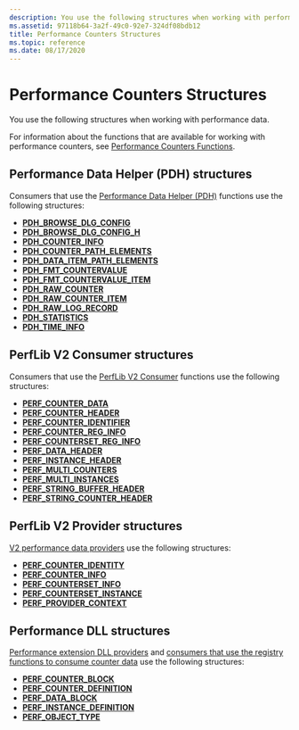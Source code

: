 ```yaml
---
description: You use the following structures when working with performance data.
ms.assetid: 97118b64-3a2f-49c0-92e7-324df08bdb12
title: Performance Counters Structures
ms.topic: reference
ms.date: 08/17/2020
---
```


# Performance Counters Structures

You use the following structures when working with performance data.

For information about the functions that are available for working with performance counters, see [Performance Counters Functions](performance-counters-functions.md).

## Performance Data Helper (PDH) structures

Consumers that use the [Performance Data Helper (PDH)](using-the-pdh-functions-to-consume-counter-data.md) functions use the following structures:

- [**PDH\_BROWSE\_DLG\_CONFIG**](/windows/win32/api/pdh/ns-pdh-pdh_browse_dlg_config_a)
- [**PDH\_BROWSE\_DLG\_CONFIG\_H**](/windows/win32/api/pdh/ns-pdh-pdh_browse_dlg_config_ha)
- [**PDH\_COUNTER\_INFO**](/windows/desktop/api/Pdh/ns-pdh-pdh_counter_info_a)
- [**PDH\_COUNTER\_PATH\_ELEMENTS**](/windows/desktop/api/Pdh/ns-pdh-pdh_counter_path_elements_a)
- [**PDH\_DATA\_ITEM\_PATH\_ELEMENTS**](/windows/desktop/api/Pdh/ns-pdh-pdh_data_item_path_elements_a)
- [**PDH\_FMT\_COUNTERVALUE**](/windows/desktop/api/Pdh/ns-pdh-pdh_fmt_countervalue)
- [**PDH\_FMT\_COUNTERVALUE\_ITEM**](/windows/desktop/api/Pdh/ns-pdh-pdh_fmt_countervalue_item_a)
- [**PDH\_RAW\_COUNTER**](/windows/desktop/api/Pdh/ns-pdh-pdh_raw_counter)
- [**PDH\_RAW\_COUNTER\_ITEM**](/windows/desktop/api/Pdh/ns-pdh-pdh_raw_counter_item_a)
- [**PDH\_RAW\_LOG\_RECORD**](/windows/desktop/api/Pdh/ns-pdh-pdh_raw_log_record)
- [**PDH\_STATISTICS**](/windows/desktop/api/Pdh/ns-pdh-pdh_statistics)
- [**PDH\_TIME\_INFO**](/windows/desktop/api/Pdh/ns-pdh-pdh_time_info)

## PerfLib V2 Consumer structures

Consumers that use the [PerfLib V2 Consumer](using-the-perflib-functions-to-consume-counter-data.md) functions use the following structures:

- [**PERF\_COUNTER\_DATA**](/windows/desktop/api/Perflib/ns-perflib-perf_counter_data)
- [**PERF\_COUNTER\_HEADER**](/windows/desktop/api/Perflib/ns-perflib-perf_counter_header)
- [**PERF\_COUNTER\_IDENTIFIER**](/windows/desktop/api/Perflib/ns-perflib-perf_counter_identifier)
- [**PERF\_COUNTER\_REG\_INFO**](/windows/desktop/api/Perflib/ns-perflib-perf_counter_reg_info)
- [**PERF\_COUNTERSET\_REG\_INFO**](/windows/desktop/api/Perflib/ns-perflib-perf_counterset_reg_info)
- [**PERF\_DATA\_HEADER**](/windows/desktop/api/Perflib/ns-perflib-perf_data_header)
- [**PERF\_INSTANCE\_HEADER**](/windows/desktop/api/Perflib/ns-perflib-perf_instance_header)
- [**PERF\_MULTI\_COUNTERS**](/windows/desktop/api/Perflib/ns-perflib-perf_multi_counters)
- [**PERF\_MULTI\_INSTANCES**](/windows/desktop/api/Perflib/ns-perflib-perf_multi_instances)
- [**PERF\_STRING\_BUFFER\_HEADER**](/windows/win32/api/perflib/ns-perflib-perf_string_buffer_header)
- [**PERF\_STRING\_COUNTER\_HEADER**](/windows/win32/api/perflib/ns-perflib-perf_string_counter_header)

## PerfLib V2 Provider structures

[V2 performance data providers](providing-counter-data-using-version-2-0.md) use the following structures:

- [**PERF\_COUNTER\_IDENTITY**](/windows/desktop/api/Perflib/ns-perflib-perf_counter_identity)
- [**PERF\_COUNTER\_INFO**](/windows/desktop/api/Perflib/ns-perflib-perf_counter_info)
- [**PERF\_COUNTERSET\_INFO**](/windows/desktop/api/Perflib/ns-perflib-perf_counterset_info)
- [**PERF\_COUNTERSET\_INSTANCE**](/windows/desktop/api/Perflib/ns-perflib-perf_counterset_instance)
- [**PERF\_PROVIDER\_CONTEXT**](/windows/win32/api/perflib/ns-perflib-perf_provider_context)

## Performance DLL structures

[Performance extension DLL providers](providing-counter-data-using-a-performance-dll.md) and [consumers that use the registry functions to consume counter data](using-the-registry-functions-to-consume-counter-data.md) use the following structures:

- [**PERF\_COUNTER\_BLOCK**](/windows/desktop/api/Winperf/ns-winperf-perf_counter_block)
- [**PERF\_COUNTER\_DEFINITION**](/windows/desktop/api/Winperf/ns-winperf-perf_counter_definition)
- [**PERF\_DATA\_BLOCK**](/windows/desktop/api/Winperf/ns-winperf-perf_data_block)
- [**PERF\_INSTANCE\_DEFINITION**](/windows/desktop/api/Winperf/ns-winperf-perf_instance_definition)
- [**PERF\_OBJECT\_TYPE**](/windows/desktop/api/Winperf/ns-winperf-perf_object_type)
